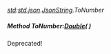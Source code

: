 _[std](../../modules/std/std-module.md):[std.json](../../modules/std/std-json.md).[JsonString](../../modules/std/std-json-jsonstring.md).ToNumber_
##### Method ToNumber:[Double](../../modules/wonkey/wonkey-types-double.md)(  )
Deprecated!

